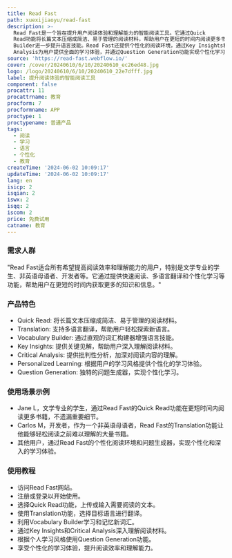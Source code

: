 ```yaml
---
title: Read Fast
path: xuexijiaoyu/read-fast
description: >-
  Read Fast是一个旨在提升用户阅读体验和理解能力的智能阅读工具。它通过Quick
  Read功能将长篇文本压缩成简洁、易于管理的阅读材料，帮助用户在更短的时间内阅读更多书籍。此外，Translation功能让用户轻松探索新语言，并利用Vocabulary
  Builder进一步提升语言技能。Read Fast还提供个性化的阅读环境，通过Key Insights和Critical
  Analysis为用户提供全面的学习体验，并通过Question Generation功能实现个性化学习。
source: 'https://read-fast.webflow.io/'
cover: /cover/20240610/6/10/20240610_ec26ed48.jpg
logo: /logo/20240610/6/10/20240610_22e7dfff.jpg
label: 提升阅读体验的智能阅读工具
component: false
procattr: 11
procattrname: 教育
procform: 7
procformname: APP
proctype: 1
proctypename: 普通产品
tags:
  - 阅读
  - 学习
  - 语言
  - 个性化
  - 教育
createTime: '2024-06-02 10:09:17'
updateTime: '2024-06-02 10:09:17'
lang: en
isicp: 2
isqian: 2
iswx: 2
isqq: 2
iscom: 2
price: 免费试用
catname: 教育
---
```




### 需求人群
"Read Fast适合所有希望提高阅读效率和理解能力的用户，特别是文学专业的学生、非英语母语者、开发者等。它通过提供快速阅读、多语言翻译和个性化学习等功能，帮助用户在更短的时间内获取更多的知识和信息。"

### 产品特色
* Quick Read: 将长篇文本压缩成简洁、易于管理的阅读材料。
* Translation: 支持多语言翻译，帮助用户轻松探索新语言。
* Vocabulary Builder: 通过直观的词汇构建器增强语言技能。
* Key Insights: 提供关键见解，帮助用户深入理解阅读材料。
* Critical Analysis: 提供批判性分析，加深对阅读内容的理解。
* Personalized Learning: 根据用户的学习风格提供个性化的学习体验。
* Question Generation: 独特的问题生成器，实现个性化学习。

### 使用场景示例
* Jane L，文学专业的学生，通过Read Fast的Quick Read功能在更短时间内阅读更多书籍，不遗漏重要细节。
* Carlos M，开发者，作为一个非英语母语者，Read Fast的Translation功能让他能够轻松阅读之前难以理解的大量书籍。
* 其他用户，通过Read Fast的个性化阅读环境和问题生成器，实现个性化和深入的学习体验。

### 使用教程
* 访问Read Fast网站。
* 注册或登录以开始使用。
* 选择Quick Read功能，上传或输入需要阅读的文本。
* 使用Translation功能，选择目标语言进行翻译。
* 利用Vocabulary Builder学习和记忆新词汇。
* 通过Key Insights和Critical Analysis深入理解阅读材料。
* 根据个人学习风格使用Question Generation功能。
* 享受个性化的学习体验，提升阅读效率和理解能力。

  
